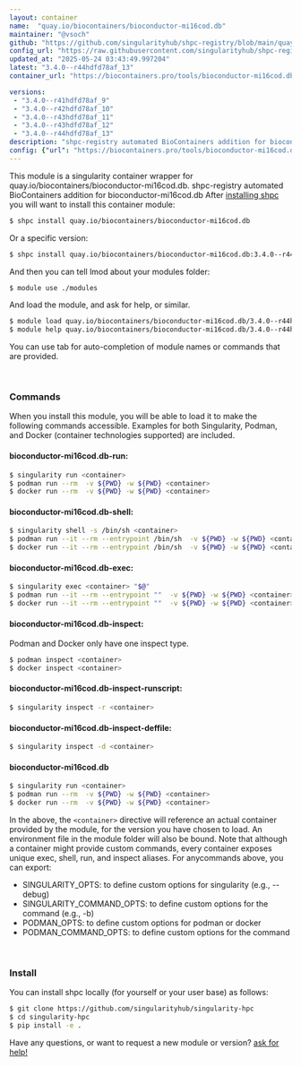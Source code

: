 ```yaml
---
layout: container
name:  "quay.io/biocontainers/bioconductor-mi16cod.db"
maintainer: "@vsoch"
github: "https://github.com/singularityhub/shpc-registry/blob/main/quay.io/biocontainers/bioconductor-mi16cod.db/container.yaml"
config_url: "https://raw.githubusercontent.com/singularityhub/shpc-registry/main/quay.io/biocontainers/bioconductor-mi16cod.db/container.yaml"
updated_at: "2025-05-24 03:43:49.997204"
latest: "3.4.0--r44hdfd78af_13"
container_url: "https://biocontainers.pro/tools/bioconductor-mi16cod.db"

versions:
 - "3.4.0--r41hdfd78af_9"
 - "3.4.0--r42hdfd78af_10"
 - "3.4.0--r43hdfd78af_11"
 - "3.4.0--r43hdfd78af_12"
 - "3.4.0--r44hdfd78af_13"
description: "shpc-registry automated BioContainers addition for bioconductor-mi16cod.db"
config: {"url": "https://biocontainers.pro/tools/bioconductor-mi16cod.db", "maintainer": "@vsoch", "description": "shpc-registry automated BioContainers addition for bioconductor-mi16cod.db", "latest": {"3.4.0--r44hdfd78af_13": "sha256:ced5c3f2c84aab57112ce6e97049f657991d5f8e534dad870c6f6774f516c548"}, "tags": {"3.4.0--r41hdfd78af_9": "sha256:b8746b193edd334e3958bebfd9b4ee2842982147d140d6669e607e7a9fe5bdc4", "3.4.0--r42hdfd78af_10": "sha256:8f31db97bcb10c1d1a6c22eb8cd78d5b70e9ceaf3c6146463f57edb1ae58aefa", "3.4.0--r43hdfd78af_11": "sha256:8ccef5736d2230d69554935f693d0fe7e5f00f07a9b8d887c3e8375d66daf6ec", "3.4.0--r43hdfd78af_12": "sha256:8d70d44c4f46f500db39449a501cb73b5762ec2ef1e6ceda92a0e489e7b738cc", "3.4.0--r44hdfd78af_13": "sha256:ced5c3f2c84aab57112ce6e97049f657991d5f8e534dad870c6f6774f516c548"}, "docker": "quay.io/biocontainers/bioconductor-mi16cod.db"}
---
```


This module is a singularity container wrapper for quay.io/biocontainers/bioconductor-mi16cod.db.
shpc-registry automated BioContainers addition for bioconductor-mi16cod.db
After [installing shpc](#install) you will want to install this container module:


```bash
$ shpc install quay.io/biocontainers/bioconductor-mi16cod.db
```

Or a specific version:

```bash
$ shpc install quay.io/biocontainers/bioconductor-mi16cod.db:3.4.0--r44hdfd78af_13
```

And then you can tell lmod about your modules folder:

```bash
$ module use ./modules
```

And load the module, and ask for help, or similar.

```bash
$ module load quay.io/biocontainers/bioconductor-mi16cod.db/3.4.0--r44hdfd78af_13
$ module help quay.io/biocontainers/bioconductor-mi16cod.db/3.4.0--r44hdfd78af_13
```

You can use tab for auto-completion of module names or commands that are provided.

<br>

### Commands

When you install this module, you will be able to load it to make the following commands accessible.
Examples for both Singularity, Podman, and Docker (container technologies supported) are included.

#### bioconductor-mi16cod.db-run:

```bash
$ singularity run <container>
$ podman run --rm  -v ${PWD} -w ${PWD} <container>
$ docker run --rm  -v ${PWD} -w ${PWD} <container>
```

#### bioconductor-mi16cod.db-shell:

```bash
$ singularity shell -s /bin/sh <container>
$ podman run --it --rm --entrypoint /bin/sh  -v ${PWD} -w ${PWD} <container>
$ docker run --it --rm --entrypoint /bin/sh  -v ${PWD} -w ${PWD} <container>
```

#### bioconductor-mi16cod.db-exec:

```bash
$ singularity exec <container> "$@"
$ podman run --it --rm --entrypoint ""  -v ${PWD} -w ${PWD} <container> "$@"
$ docker run --it --rm --entrypoint ""  -v ${PWD} -w ${PWD} <container> "$@"
```

#### bioconductor-mi16cod.db-inspect:

Podman and Docker only have one inspect type.

```bash
$ podman inspect <container>
$ docker inspect <container>
```

#### bioconductor-mi16cod.db-inspect-runscript:

```bash
$ singularity inspect -r <container>
```

#### bioconductor-mi16cod.db-inspect-deffile:

```bash
$ singularity inspect -d <container>
```



#### bioconductor-mi16cod.db

```bash
$ singularity run <container>
$ podman run --rm  -v ${PWD} -w ${PWD} <container>
$ docker run --rm  -v ${PWD} -w ${PWD} <container>
```


In the above, the `<container>` directive will reference an actual container provided
by the module, for the version you have chosen to load. An environment file in the
module folder will also be bound. Note that although a container
might provide custom commands, every container exposes unique exec, shell, run, and
inspect aliases. For anycommands above, you can export:

 - SINGULARITY_OPTS: to define custom options for singularity (e.g., --debug)
 - SINGULARITY_COMMAND_OPTS: to define custom options for the command (e.g., -b)
 - PODMAN_OPTS: to define custom options for podman or docker
 - PODMAN_COMMAND_OPTS: to define custom options for the command

<br>

### Install

You can install shpc locally (for yourself or your user base) as follows:

```bash
$ git clone https://github.com/singularityhub/singularity-hpc
$ cd singularity-hpc
$ pip install -e .
```

Have any questions, or want to request a new module or version? [ask for help!](https://github.com/singularityhub/singularity-hpc/issues)